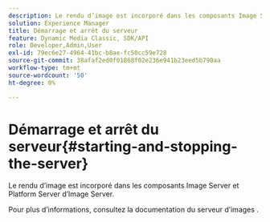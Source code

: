 ```yaml
---
description: Le rendu d’image est incorporé dans les composants Image Server et Platform Server d’Image Server.
solution: Experience Manager
title: Démarrage et arrêt du serveur
feature: Dynamic Media Classic, SDK/API
role: Developer,Admin,User
exl-id: 79ec6e27-4964-41bc-b8ae-fc50cc59e728
source-git-commit: 38afaf2ed0f01868f02e236e941b23eed5b790aa
workflow-type: tm+mt
source-wordcount: '50'
ht-degree: 0%

---
```


# Démarrage et arrêt du serveur{#starting-and-stopping-the-server}

Le rendu d’image est incorporé dans les composants Image Server et Platform Server d’Image Server.

Pour plus d’informations, consultez la documentation du serveur d’images .
